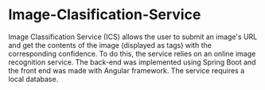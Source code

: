 # Image-Clasification-Service

Image Classification Service (ICS) allows the user to submit an image's URL and get the contents of the image (displayed as tags) with the corresponding confidence. To do this, the service relies on an online image recognition service. 
The back-end was implemented using Spring Boot and the front end was made with Angular framework. The service requires a local database. 

